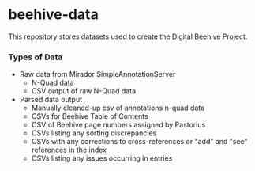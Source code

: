 # beehive-data
This repository stores datasets used to create the Digital Beehive Project.

### Types of Data

- Raw data from Mirador SimpleAnnotationServer
  - [N-Quad data](https://www.w3.org/TR/n-quads/)
  - CSV output of raw N-Quad data
- Parsed data output
  - Manually cleaned-up csv of annotations n-quad data 
  - CSVs for Beehive Table of Contents 
  - CSV of Beehive page numbers assigned by Pastorius
  - CSVs listing any sorting discrepancies
  - CSVs with any corrections to cross-references or "add" and "see" references in the index
  - CSVs listing any issues occurring in entries




